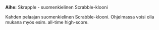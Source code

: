 **Aihe:** Skrapple - suomenkielinen Scrabble-klooni

Kahden pelaajan suomenkielinen Scrabble-klooni. Ohjelmassa voisi olla mukana myös esim. all-time high-score.
